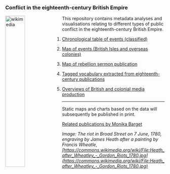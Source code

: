 ### Conflict in the eighteenth-century British Empire

<img src="https://github.com/MonikaBarget/Revolts/assets/GordonRiots.jpg" alt="wikimedia" width=35% align="left"> This repository contains metadata analyses and visualisations relating to different types of public conflict in the eighteenth-century British Empire.

1) [Chronological table of events (classified)](https://monikabarget.github.io/Revolts/event-table.html)

2) [Map of events (British Isles and overseas colonies)](https://monikabarget.github.io/Revolts/event-map.html)

3) [Map of rebellion sermon publication](https://monikabarget.github.io/Revolts/sermons.html)

4) [Tagged vocabulary extracted from eighteenth-century publications](https://monikabarget.github.io/Revolts/vocabulary.html)

5) [Overviews of British and colonial media production](https://monikabarget.github.io/Revolts/overviews.html)

***

Static maps and charts based on the data will subsequently be published in print. 

[Related publications by Monika Barget](https://monikabarget.github.io/Revolts/publications.html)

*Image: The riot in Broad Street on 7 June, 1780, engraving by James Heath after a painting by Francis Wheatle, [https://commons.wikimedia.org/wiki/File:Heath_after_Wheatley_-_Gordon_Riots_1780.jpg](https://commons.wikimedia.org/wiki/File:Heath_after_Wheatley_-_Gordon_Riots_1780.jpg)*
